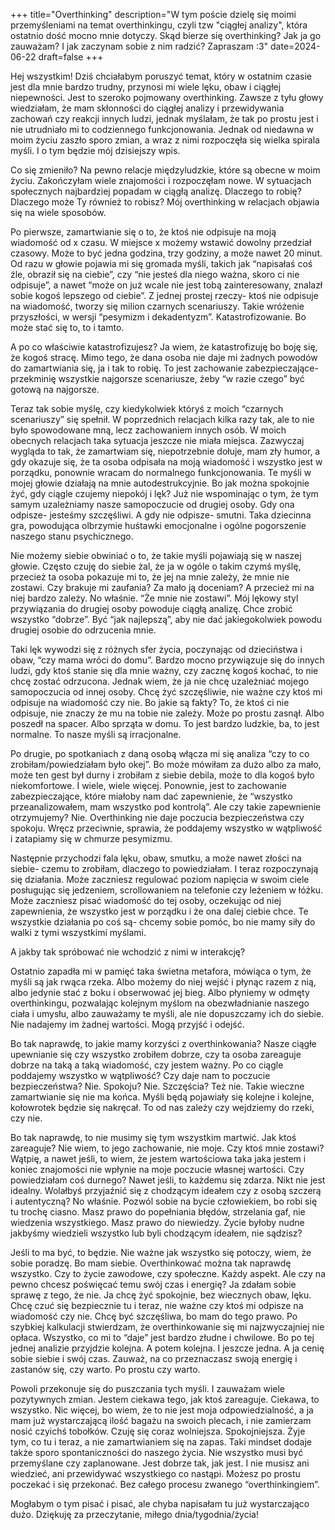 +++
title="Overthinking"
description="W tym poście dzielę się moimi przemyśleniami na temat overthinkingu, czyli tzw "ciągłej analizy", która ostatnio dość mocno mnie dotyczy. Skąd bierze się overthinking? Jak ja go zauważam? I jak zaczynam sobie z nim radzić? Zapraszam :3"
date=2024-06-22
draft=false
+++


Hej wszystkim!
Dziś chciałabym poruszyć temat, który w ostatnim czasie jest dla mnie bardzo trudny, przynosi mi wiele lęku, obaw i ciągłej niepewności. Jest to szeroko pojmowany overthinking.
Zawsze z tyłu głowy wiedziałam, że mam skłonności do ciągłej analizy i przewidywania zachowań czy reakcji innych ludzi, jednak myślałam, że tak po prostu jest i nie utrudniało mi to codziennego funkcjonowania. Jednak od niedawna w moim życiu zaszło sporo zmian, a wraz z nimi rozpoczęła się wielka spirala myśli. I o tym będzie mój dzisiejszy wpis. 


Co się zmieniło? 
Na pewno relacje międzyludzkie, które są obecne w moim życiu. Zakończyłam wiele znajomości i rozpoczęłam nowe. W sytuacjach społecznych najbardziej popadam w ciągłą analizę. Dlaczego to robię? Dlaczego może Ty również to robisz? 
Mój overthinking w relacjach objawia się na wiele sposobów. 


Po pierwsze, zamartwianie się o to, że ktoś nie odpisuje na moją wiadomość od x czasu. 
W miejsce x możemy wstawić dowolny przedział czasowy. Może to być jedna godzina, trzy godziny, a może nawet 20 minut. Od razu w głowie pojawia mi się gromada myśli, takich jak “napisałaś coś źle, obraził się na ciebie”, czy “nie jesteś dla niego ważna, skoro ci nie odpisuje”, a nawet “może on już wcale nie jest tobą zainteresowany, znalazł sobie kogoś lepszego od ciebie”. Z jednej prostej rzeczy- ktoś nie odpisuje na wiadomość, tworzy się milion czarnych scenariuszy. Takie wróżenie przyszłości, w wersji “pesymizm i dekadentyzm”. Katastrofizowanie. Bo może stać się to, to i tamto. 


A po co właściwie katastrofizujesz?
Ja wiem, że katastrofizuję bo boję się, że kogoś stracę. Mimo tego, że dana osoba nie daje mi żadnych powodów do zamartwiania się, ja i tak to robię. To jest zachowanie zabezpieczające- przekminię wszystkie najgorsze scenariusze, żeby “w razie czego” być gotową na najgorsze. 

Teraz tak sobie myślę, czy kiedykolwiek któryś z moich “czarnych scenariuszy” się spełnił. W poprzednich relacjach kilka razy tak, ale to nie było spowodowane mną, lecz zachowaniem innych osób. W moich obecnych relacjach taka sytuacja jeszcze nie miała miejsca. Zazwyczaj wygląda to tak, że zamartwiam się, niepotrzebnie dołuje, mam zły humor, a gdy okazuje się, że ta osoba odpisała na moją wiadomość i wszystko jest w porządku, ponownie wracam do normalnego funkcjonowania. 
Te myśli w mojej głowie działają na mnie autodestrukcyjnie. Bo jak można spokojnie żyć, gdy ciągle czujemy niepokój i lęk? Już nie wspominając o tym, że tym samym uzależniamy nasze samopoczucie od drugiej osoby. Gdy ona odpisze- jesteśmy szczęśliwi. A gdy nie odpisze- smutni. Taka dziecinna gra, powodująca olbrzymie huśtawki emocjonalne i ogólne pogorszenie naszego stanu psychicznego. 


Nie możemy siebie obwiniać o to, że takie myśli pojawiają się w naszej głowie. Często czuję do siebie żal, że ja w ogóle o takim czymś myślę, przecież ta osoba pokazuje mi to, że jej na mnie zależy, że mnie nie zostawi. Czy brakuje mi zaufania? Za mało ją doceniam? A przecież mi na niej bardzo zależy. No właśnie. “Że mnie nie zostawi”. Mój lękowy styl przywiązania do drugiej osoby powoduje ciągłą analizę. Chce zrobić wszystko “dobrze”. Być “jak najlepszą”,  aby nie dać jakiegokolwiek powodu drugiej osobie do odrzucenia mnie. 


Taki lęk wywodzi się z różnych sfer życia, poczynając od dzieciństwa i obaw, “czy mama wróci do domu”. 
Bardzo mocno przywiązuje się do innych ludzi, gdy ktoś stanie się dla mnie ważny, czy zacznę kogoś kochać, to nie chcę zostać odrzucona. 
Jednak wiem, że ja nie chcę uzależniać mojego samopoczucia od innej osoby. Chcę żyć szczęśliwie, nie ważne czy ktoś mi odpisuje na wiadomość czy nie. Bo jakie są fakty?
To, że ktoś ci nie odpisuje, nie znaczy że mu na tobie nie zależy. Może po prostu zasnął. Albo poszedł na spacer. Albo sprząta w domu. To jest bardzo ludzkie, ba, to jest normalne. To nasze myśli są irracjonalne. 


Po drugie, po spotkaniach z daną osobą włącza mi się analiza “czy to co zrobiłam/powiedziałam było okej”. Bo może mówiłam za dużo albo za mało, może ten gest był durny i zrobiłam z siebie debila, może to dla kogoś było niekomfortowe. I wiele, wiele więcej. Ponownie, jest to zachowanie zabezpieczające, które miałoby nam dać zapewnienie, że “wszystko przeanalizowałem, mam wszystko pod kontrolą”. Ale czy takie zapewnienie otrzymujemy? Nie. Overthinking nie daje poczucia bezpieczeństwa czy spokoju. Wręcz przeciwnie, sprawia, że poddajemy wszystko w wątpliwość i zatapiamy się w chmurze pesymizmu.

Następnie przychodzi fala lęku, obaw, smutku, a może nawet złości na siebie- czemu to zrobiłam, dlaczego to powiedziałam. I teraz rozpoczynają się działania. Może zaczniesz regulować poziom napięcia w swoim ciele posługując się jedzeniem, scrollowaniem na telefonie czy leżeniem w łóżku. Może zaczniesz pisać wiadomość do tej osoby, oczekując od niej zapewnienia, że wszystko jest w porządku i że ona dalej ciebie chce. Te wszystkie działania po coś są- chcemy sobie pomóc, bo nie mamy siły do walki z tymi wszystkimi myślami. 

A jakby tak spróbować nie wchodzić z nimi w interakcję? 


Ostatnio zapadła mi w pamięć taka świetna metafora, mówiąca o tym, że myśli są jak rwąca rzeka. Albo możemy do niej wejść i płynąc razem z nią, albo jedynie stać z boku i obserwować jej bieg. Albo płyniemy w odmęty overthinkingu, pozwalając kolejnym myślom na obezwładnianie naszego ciała i umysłu, albo zauważamy te myśli, ale nie dopuszczamy ich do siebie. Nie nadajemy im żadnej wartości. Mogą przyjść i odejść. 


Bo tak naprawdę, to jakie mamy korzyści z overthinkowania? 
Nasze ciągłe upewnianie się czy wszystko zrobiłem dobrze, czy ta osoba zareaguje dobrze na taką a taką wiadomość, czy jestem ważny. Po co ciągle poddajemy wszystko w wątpliwość? Czy daje nam to poczucie bezpieczeństwa? Nie. Spokoju? Nie. Szczęścia? Też nie. Takie wieczne zamartwianie się nie ma końca. Myśli będą pojawiały się kolejne i kolejne, kołowrotek będzie się nakręcał. To od nas zależy czy wejdziemy do rzeki, czy nie. 


Bo tak naprawdę, to nie musimy się tym wszystkim martwić. Jak ktoś zareaguje? Nie wiem, to jego zachowanie, nie moje. Czy ktoś mnie zostawi? Wątpię, a nawet jeśli, to wiem, że jestem wartościowa taka jaka jestem i koniec znajomości nie wpłynie na moje poczucie własnej wartości. Czy powiedziałam coś durnego? Nawet jeśli, to każdemu się zdarza. Nikt nie jest idealny. Wolałbyś przyjaźnić się z chodzącym ideałem czy z osobą szczerą i autentyczną? No właśnie. Pozwól sobie na bycie człowiekiem, bo robi się tu trochę ciasno. Masz prawo do popełniania błędów, strzelania gaf, nie wiedzenia wszystkiego. Masz prawo do niewiedzy. Życie byłoby nudne jakbyśmy wiedzieli wszystko lub byli chodzącym ideałem, nie sądzisz?


Jeśli to ma być, to będzie. Nie ważne jak wszystko się potoczy, wiem, że sobie poradzę. Bo mam siebie. 
Overthinkować można tak naprawdę wszystko. Czy to życie zawodowe, czy społeczne. Każdy aspekt. Ale czy na pewno chcesz poświęcać temu swój czas i energię?
Ja zdałam sobie sprawę z tego, że nie. Ja chcę żyć spokojnie, bez wiecznych obaw, lęku. Chcę czuć się bezpiecznie tu i teraz, nie ważne czy ktoś mi odpisze na wiadomość czy nie. Chcę być szczęśliwa, bo mam do tego prawo. 
Po szybkiej kalkulacji stwierdzam, że overthinkowanie się mi najzwyczajniej nie opłaca. Wszystko, co mi to “daje” jest bardzo złudne i chwilowe. Bo po tej jednej analizie przyjdzie kolejna. A potem kolejna. I jeszcze jedna. 
A ja cenię sobie siebie i swój czas. Zauważ, na co przeznaczasz swoją energię i zastanów się, czy warto. Po prostu czy warto. 


Powoli przekonuje się do puszczania tych myśli. I zauważam wiele pozytywnych zmian. Jestem ciekawa tego, jak ktoś zareaguje. Ciekawa, to wszystko. Nic więcej, bo wiem, że to nie jest moja odpowiedzialność, a ja mam już wystarczającą ilość bagażu na swoich plecach, i nie zamierzam nosić czyichś tobołków. 
Czuję się coraz wolniejsza. Spokojniejsza. Żyje tym, co tu i teraz, a nie zamartwianiem się na zapas. Taki mindset dodaje także sporo spontaniczności do naszego życia. Nie wszystko musi być przemyślane czy zaplanowane. Jest dobrze tak, jak jest. 
I nie musisz ani wiedzieć, ani przewidywać wszystkiego co nastąpi. Możesz po prostu poczekać i się przekonać. Bez całego procesu zwanego “overthinkingiem”. 


Mogłabym o tym pisać i pisać, ale chyba napisałam tu już wystarczająco dużo. 
Dziękuję za przeczytanie, miłego dnia/tygodnia/życia!
